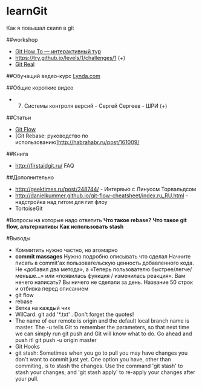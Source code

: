 # learnGit
Как я повышал скилл в git

##workshop
+ [Git How To — интерактивный тур](http://githowto.com/ru)
+ https://try.github.io/levels/1/challenges/1 (+)
+ [Git Real](http://gitreal.codeschool.com/)

##Обучащий ведео-курс
[Lynda.com](http://www.lynda.com/Git-tutorials/Git-Essential-Training/100222-2.html)

##Общие короткие видео
+ 007. Системы контроля версий - Сергей Сергеев - ШРИ (+)

##Cтатьи
- [Git Flow](http://habrahabr.ru/post/106912/)
- [Git Rebase: руководство по использованию]http://habrahabr.ru/post/161009/


##Книга
- http://firstaidgit.ru/ FAQ

##Дополнительно
+ http://geektimes.ru/post/248744/ - Интервью с Линусом Торвальдсом
+ http://danielkummer.github.io/git-flow-cheatsheet/index.ru_RU.html - надстройка над гитом для гит флоу
+ TortoiseGit 


#Вопросы на которые надо ответить
**Что такое rebase?**
**Что такое git flow, альтернативы**
**Как использовать stash**

#Выводы

+ Коммитить нужно частно, но атомарно
+ **commit massages**
  Нужно подробно описывать что сделал
  Начните писать в commit'ах пользовательскую ценность добавленного кода. Не «добавил два метода», а «Теперь пользователю быстрее/легче/меньше...» или «появилась функция / изменилась реакция». Вам нечего написать? Вы ничего не сделали за день.
  Название 50 строк и отбивка перед описанием
+ git flow
+ rebase
+ Ветка на каждый чих
+ WilCard. git add '*.txt' . Don't forget the quotes!
+ The name of our remote is origin and the default local branch name is master. The -u tells Git to remember the parameters, so that next time we can simply run git push and Git will know what to do. Go ahead and push it!
git push -u origin master
+ Git Hooks
+ git stash:
Sometimes when you go to pull you may have changes you don't want to commit just yet. One option you have, other than commiting, is to stash the changes.
Use the command 'git stash' to stash your changes, and 'git stash apply' to re-apply your changes after your pull.
